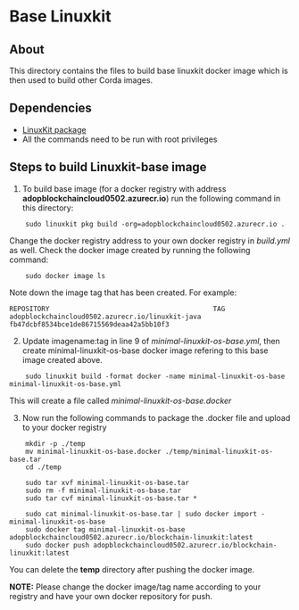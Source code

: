 # Base Linuxkit #

## About ##
This directory contains the files to build base linuxkit docker image which is then used to build other Corda images.
## Dependencies ##
* [LinuxKit package](https://github.com/linuxkit/linuxkit)
* All the commands need to be run with root privileges
	
## Steps to build Linuxkit-base image ##

1. To build base image (for a docker registry with address **adopblockchaincloud0502.azurecr.io**) run the following command in this directory:
```	
    sudo linuxkit pkg build -org=adopblockchaincloud0502.azurecr.io .
```
Change the docker registry address to your own docker registry in *build.yml* as well.
Check the docker image created by running the following command:
```
	sudo docker image ls
```
Note down the image tag that has been created. For example:
```
REPOSITORY                                         TAG                                              
adopblockchaincloud0502.azurecr.io/linuxkit-java   fb47dcbf8534bce1de86715569deaa42a5bb10f3  
```       

2. Update imagename:tag in line 9 of *minimal-linuxkit-os-base.yml*, then create minimal-linuxkit-os-base docker image refering to this base image created above.
```
    sudo linuxkit build -format docker -name minimal-linuxkit-os-base minimal-linuxkit-os-base.yml
```
This will create a file called *minimal-linuxkit-os-base.docker*

3. Now run the following commands to package the .docker file and upload to your docker registry

```
	mkdir -p ./temp
	mv minimal-linuxkit-os-base.docker ./temp/minimal-linuxkit-os-base.tar
	cd ./temp

	sudo tar xvf minimal-linuxkit-os-base.tar
	sudo rm -f minimal-linuxkit-os-base.tar
	sudo tar cvf minimal-linuxkit-os-base.tar *

	sudo cat minimal-linuxkit-os-base.tar | sudo docker import - minimal-linuxkit-os-base 
	sudo docker tag minimal-linuxkit-os-base adopblockchaincloud0502.azurecr.io/blockchain-linuxkit:latest
	sudo docker push adopblockchaincloud0502.azurecr.io/blockchain-linuxkit:latest
```
You can delete the **temp** directory after pushing the docker image.

**NOTE:** Please change the docker image/tag name according to your registry and have your own docker repository for push.
